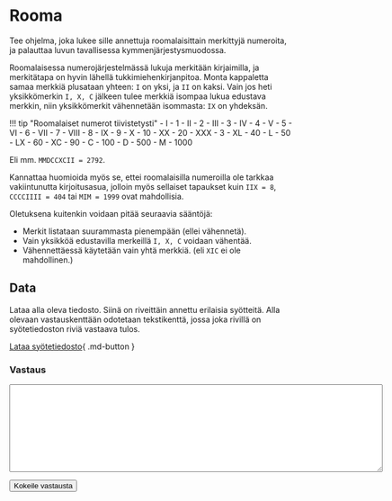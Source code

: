 # Rooma

Tee ohjelma, joka lukee sille annettuja roomalaisittain merkittyjä numeroita, ja palauttaa luvun tavallisessa kymmenjärjestysmuodossa.

Roomalaisessa numerojärjestelmässä lukuja merkitään kirjaimilla, ja merkitätapa on hyvin lähellä tukkimiehenkirjanpitoa. Monta kappaletta samaa merkkiä plusataan yhteen: `I` on yksi, ja `II` on kaksi. Vain jos heti yksikkömerkin `I, X, C` jälkeen tulee merkkiä isompaa lukua edustava merkkin, niin yksikkömerkit vähennetään isommasta: `IX` on yhdeksän.

!!! tip "Roomalaiset numerot tiivistetysti"
    - I - 1
    - II - 2
    - III - 3
    - IV - 4
    - V - 5
    - VI - 6 
    - VII - 7
    - VIII - 8
    - IX - 9
    - X - 10
    - XX - 20
    - XXX - 3
    - XL - 40
    - L - 50
    - LX - 60
    - XC - 90
    - C - 100
    - D - 500
    - M - 1000

Eli mm. `MMDCCXCII = 2792`.


Kannattaa huomioida myös se, ettei roomalaisilla numeroilla ole tarkkaa vakiintunutta kirjoitusasua, jolloin myös sellaiset tapaukset kuin `IIX = 8`, `CCCCIIII = 404` tai `MIM = 1999` ovat mahdollisia.

Oletuksena kuitenkin voidaan pitää seuraavia sääntöjä:

 - Merkit listataan suurammasta pienempään (ellei vähennetä).
 - Vain yksikköä edustavilla merkeillä `I, X, C` voidaan vähentää.
 - Vähennettäessä käytetään vain yhtä merkkiä. (eli `XIC` ei ole mahdollinen.)



## Data

Lataa alla oleva tiedosto. Siinä on riveittäin annettu erilaisia syötteitä. Alla olevaan vastauskenttään odotetaan tekstikenttä, jossa joka rivillä on syötetiedoston riviä vastaava tulos.

[Lataa syötetiedosto](../syotteet/rooma_input.txt){ .md-button }


### Vastaus

<textarea rows="10" cols="80" id="tulos"></textarea>
<button class="md-button md-button--primary" id="submit_button">Kokeile vastausta</button>
<div style="display: none;" id="vastaus_tiedosto">../../syotteet/rooma_output.txt</div>
<div style="display: none;" id="tehtava_tiedosto">../../syotteet/rooma_input.txt</div>
<div style="text_color: red" id="virhelista"></div>
